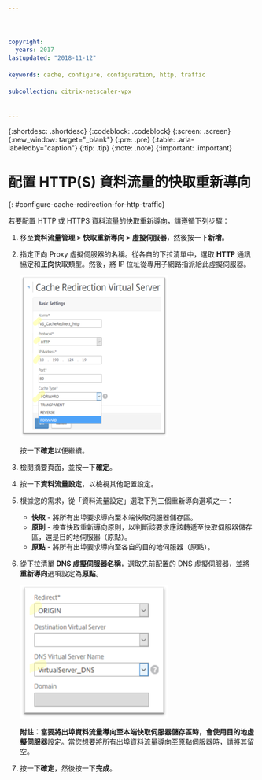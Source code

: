 ```yaml
---



copyright:
  years: 2017
lastupdated: "2018-11-12"

keywords: cache, configure, configuration, http, traffic

subcollection: citrix-netscaler-vpx


---
```


{:shortdesc: .shortdesc}
{:codeblock: .codeblock}
{:screen: .screen}
{:new_window: target="_blank"}
{:pre: .pre}
{:table: .aria-labeledby="caption"}
{:tip: .tip}
{:note: .note}
{:important: .important}

# 配置 HTTP(S) 資料流量的快取重新導向
{: #configure-cache-redirection-for-http-traffic}

若要配置 HTTP 或 HTTPS 資料流量的快取重新導向，請遵循下列步驟：

1. 移至**資料流量管理 > 快取重新導向 > 虛擬伺服器**，然後按一下**新增**。
2. 指定正向 Proxy 虛擬伺服器的名稱。從各自的下拉清單中，選取 **HTTP** 通訊協定和**正向**快取類型。然後，將 IP 位址從專用子網路指派給此虛擬伺服器。

	<img src="images/fp12.png" alt="圖片" style="width: 300px;"/>

	按一下**確定**以便繼續。

3. 檢閱摘要頁面，並按一下**確定**。  
4. 按一下**資料流量設定**，以檢視其他配置設定。
5. 根據您的需求，從「資料流量設定」選取下列三個重新導向選項之一：
	* **快取** - 將所有出埠要求導向至本端快取伺服器儲存區。
	* **原則** - 檢查快取重新導向原則，以判斷該要求應該轉遞至快取伺服器儲存區，還是目的地伺服器（原點）。
	* **原點** - 將所有出埠要求導向至各自的目的地伺服器（原點）。

6. 從下拉清單 **DNS 虛擬伺服器名稱**，選取先前配置的 DNS 虛擬伺服器，並將**重新導向**選項設定為**原點**。

	<img src="images/fp13.png" alt="圖片" style="width: 300px;"/>

	**附註：**當要將出埠資料流量導向至本端快取伺服器儲存區時，會使用**目的地虛擬伺服器**設定。當您想要將所有出埠資料流量導向至原點伺服器時，請將其留空。

7. 按一下**確定**，然後按一下**完成**。
